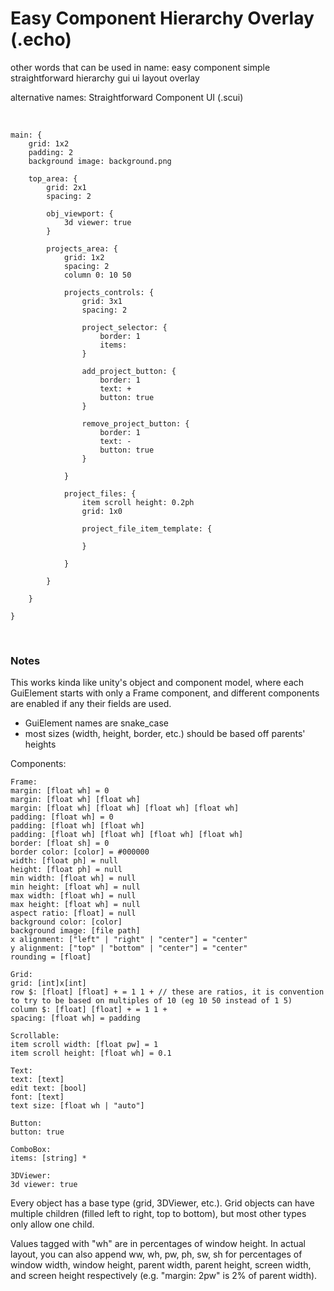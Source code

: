 # Easy Component Hierarchy Overlay (.echo)

other words that can be used in name: easy component simple straightforward hierarchy gui ui layout overlay

alternative names: Straightforward Component UI (.scui)

<br>

```
main: {
	grid: 1x2
	padding: 2
	background image: background.png
	
	top_area: {
		grid: 2x1
		spacing: 2
		
		obj_viewport: {
			3d viewer: true
		}
		
		projects_area: {
			grid: 1x2
			spacing: 2
			column 0: 10 50
			
			projects_controls: {
				grid: 3x1
				spacing: 2
				
				project_selector: {
					border: 1
					items:
				}
				
				add_project_button: {
					border: 1
					text: +
					button: true
				}
				
				remove_project_button: {
					border: 1
					text: -
					button: true
				}
				
			}
			
			project_files: {
				item scroll height: 0.2ph
				grid: 1x0
				
				project_file_item_template: {
					
				}
				
			}
			
		}
		
	}
	
}
```

<br>

### Notes

This works kinda like unity's object and component model, where each GuiElement starts with only a Frame component, and different components are enabled if any their fields are used.

- GuiElement names are snake_case
- most sizes (width, height, border, etc.) should be based off parents' heights

Components:

```
Frame:
margin: [float wh] = 0
margin: [float wh] [float wh]
margin: [float wh] [float wh] [float wh] [float wh]
padding: [float wh] = 0
padding: [float wh] [float wh]
padding: [float wh] [float wh] [float wh] [float wh]
border: [float sh] = 0
border color: [color] = #000000
width: [float ph] = null
height: [float ph] = null
min width: [float wh] = null
min height: [float wh] = null
max width: [float wh] = null
max height: [float wh] = null
aspect ratio: [float] = null
background color: [color]
background image: [file path]
x alignment: ["left" | "right" | "center"] = "center"
y alignment: ["top" | "bottom" | "center"] = "center"
rounding = [float]

Grid:
grid: [int]x[int]
row $: [float] [float] + = 1 1 + // these are ratios, it is convention to try to be based on multiples of 10 (eg 10 50 instead of 1 5)
column $: [float] [float] + = 1 1 +
spacing: [float wh] = padding

Scrollable:
item scroll width: [float pw] = 1
item scroll height: [float wh] = 0.1

Text:
text: [text]
edit text: [bool]
font: [text]
text size: [float wh | "auto"]

Button:
button: true

ComboBox:
items: [string] *

3DViewer:
3d viewer: true
```

Every object has a base type (grid, 3DViewer, etc.). Grid objects can have multiple children (filled left to right, top to bottom), but most other types only allow one child. 

Values tagged with "wh" are in percentages of window height. In actual layout, you can also append ww, wh, pw, ph, sw, sh for percentages of window width, window height, parent width, parent height, screen width, and screen height respectively (e.g. "margin: 2pw" is 2% of parent width).
